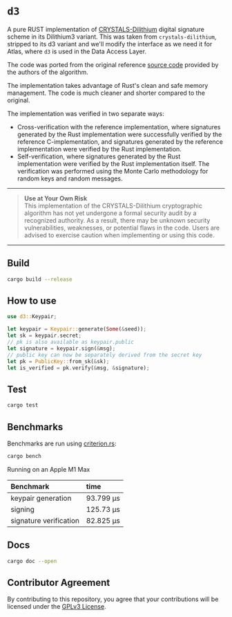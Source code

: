 # `d3`

A pure RUST implementation of [CRYSTALS-Dilithium](https://pq-crystals.org/dilithium/) digital signature scheme in its Dilithium3 variant. This was taken from `crystals-dilithium`, stripped to its d3 variant and we'll modify the interface as we need it for Atlas, where `d3` is used in the Data Access Layer.

The code was ported from the original reference [source code](https://github.com/pq-crystals/dilithium) provided by the authors of the algorithm. 

The implementation takes advantage of Rust's clean and safe memory management. The code is much cleaner and shorter compared to the original.

The implementation was verified in two separate ways:
- Cross-verification with the reference implementation, where signatures generated by the Rust implementation were successfully verified by the reference C-implementation, and signatures generated by the reference implementation were verified by the Rust implementation.
- Self-verification, where signatures generated by the Rust implementation were verified by the Rust implementation itself. The verification was performed using the Monte Carlo methodology for random keys and random messages.

---
> **Use at Your Own Risk**  
> This implementation of the CRYSTALS-Dilithium cryptographic algorithm has not yet undergone a formal security audit by a recognized authority. As a result, there may be unknown security vulnerabilities, weaknesses, or potential flaws in the code. Users are advised to exercise caution when implementing or using this code.
---

## Build
```bash
cargo build --release
```

## How to use
```rust
use d3::Keypair;

let keypair = Keypair::generate(Some(&seed));
let sk = keypair.secret;
// pk is also available as keypair.public
let signature = keypair.sign(&msg);
// public key can now be separately derived from the secret key
let pk = PublicKey::from_sk(&sk);
let is_verified = pk.verify(&msg, &signature);
```

## Test
```bash
cargo test
```

## Benchmarks

Benchmarks are run using [criterion.rs](https://github.com/japaric/criterion.rs):
```bash
cargo bench
```
Running on an Apple M1 Max

| Benchmark                       | time      |
| :---                            |:----------|
| keypair generation              | 93.799 µs |
| signing                         | 125.73 µs |
| signature verification          | 82.825 µs |

## Docs
```bash
cargo doc --open
```

## Contributor Agreement

By contributing to this repository, you agree that your contributions will be licensed under the [GPLv3 License](https://www.gnu.org/licenses/gpl-3.0.en.html).
